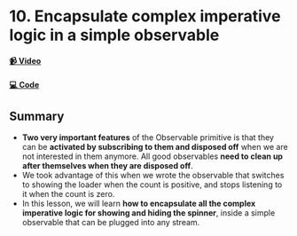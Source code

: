 # 10. Encapsulate complex imperative logic in a simple observable

#### [📹 Video](https://egghead.io/lessons/rxjs-encapsulate-complex-imperative-logic-in-a-simple-observable)

#### [💻 Code](https://github.com/rarmatei/egghead-thinking-reactively/blob/lesson10/src/lesson-code/TaskProgressService.js)

## Summary

- **Two very important features** of the Observable primitive is that they can be **activated by subscribing to them and disposed off** when we are not interested in them anymore. All good observables **need to clean up after themselves when they are disposed off**.
- We took advantage of this when we wrote the observable that switches to showing the loader when the count is positive, and stops listening to it when the count is zero.
- In this lesson, we will learn **how to encapsulate all the complex imperative logic for showing and hiding the spinner**, inside a simple observable that can be plugged into any stream.

